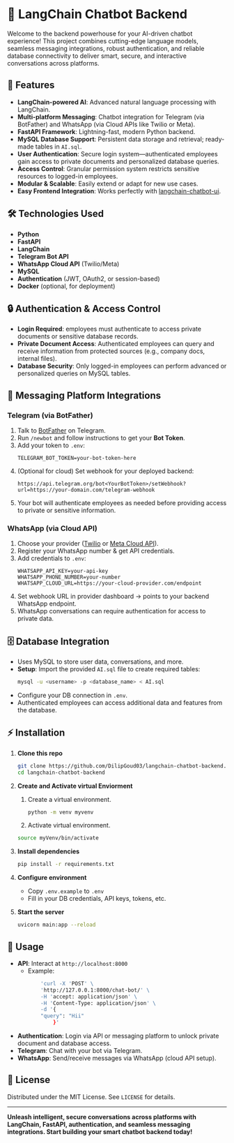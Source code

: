 # 🧠 LangChain Chatbot Backend

Welcome to the backend powerhouse for your AI-driven chatbot experience! This project combines cutting-edge language models, seamless messaging integrations, robust authentication, and reliable database connectivity to deliver smart, secure, and interactive conversations across platforms.

## 🚀 Features

- **LangChain-powered AI**: Advanced natural language processing with LangChain.
- **Multi-platform Messaging**: Chatbot integration for Telegram (via BotFather) and WhatsApp (via Cloud APIs like Twilio or Meta).
- **FastAPI Framework**: Lightning-fast, modern Python backend.
- **MySQL Database Support**: Persistent data storage and retrieval; ready-made tables in `AI.sql`.
- **User Authentication**: Secure login system—authenticated employees gain access to private documents and personalized database queries.
- **Access Control**: Granular permission system restricts sensitive resources to logged-in employees.
- **Modular & Scalable**: Easily extend or adapt for new use cases.
- **Easy Frontend Integration**: Works perfectly with [langchain-chatbot-ui](https://github.com/DilipGoud03/langchain-chatbot-ui).

## 🛠 Technologies Used

- **Python**
- **FastAPI**
- **LangChain**
- **Telegram Bot API**
- **WhatsApp Cloud API** (Twilio/Meta)
- **MySQL**
- **Authentication** (JWT, OAuth2, or session-based)
- **Docker** (optional, for deployment)

## 🔒 Authentication & Access Control

- **Login Required**: employees must authenticate to access private documents or sensitive database records.
- **Private Document Access**: Authenticated employees can query and receive information from protected sources (e.g., company docs, internal files).
- **Database Security**: Only logged-in employees can perform advanced or personalized queries on MySQL tables.

## 📱 Messaging Platform Integrations

### Telegram (via BotFather)

1. Talk to [BotFather](https://t.me/botfather) on Telegram.
2. Run `/newbot` and follow instructions to get your **Bot Token**.
3. Add your token to `.env`:
   ```
   TELEGRAM_BOT_TOKEN=your-bot-token-here
   ```
4. (Optional for cloud) Set webhook for your deployed backend:
   ```
   https://api.telegram.org/bot<YourBotToken>/setWebhook?url=https://your-domain.com/telegram-webhook
   ```
5. Your bot will authenticate employees as needed before providing access to private or sensitive information.

### WhatsApp (via Cloud API)

1. Choose your provider ([Twilio](https://www.twilio.com/whatsapp) or [Meta Cloud API](https://developers.facebook.com/docs/whatsapp/cloud-api/)).
2. Register your WhatsApp number & get API credentials.
3. Add credentials to `.env`:
   ```
   WHATSAPP_API_KEY=your-api-key
   WHATSAPP_PHONE_NUMBER=your-number
   WHATSAPP_CLOUD_URL=https://your-cloud-provider.com/endpoint
   ```
4. Set webhook URL in provider dashboard → points to your backend WhatsApp endpoint.
5. WhatsApp conversations can require authentication for access to private data.

## 🗄 Database Integration

- Uses MySQL to store user data, conversations, and more.
- **Setup**: Import the provided `AI.sql` file to create required tables:
  ```bash
  mysql -u <username> -p <database_name> < AI.sql
  ```
- Configure your DB connection in `.env`.
- Authenticated employees can access additional data and features from the database.

## ⚡ Installation

1. **Clone this repo**

   ```bash
   git clone https://github.com/DilipGoud03/langchain-chatbot-backend.git
   cd langchain-chatbot-backend
   ```
   
2. **Create and Activate virtual Enviorment**

   1. Create a virtual environment.

      ```bash
      python -m venv myvenv
      ```

   2. Activate virtual environment.

   ```bash
   source myVenv/bin/activate
   ```
2. **Install dependencies**

      ```bash
      pip install -r requirements.txt
      ```

3. **Configure environment**

   - Copy `.env.example` to `.env`
   - Fill in your DB credentials, API keys, tokens, etc.

4. **Start the server**
   ```bash
   uvicorn main:app --reload
   ```

## 💬 Usage

- **API**: Interact at `http://localhost:8000`
  - Example:
    ```bash
        'curl -X 'POST' \
        'http://127.0.0.1:8000/chat-bot/' \
        -H 'accept: application/json' \
        -H 'Content-Type: application/json' \
        -d '{
        "query": "Hii"
            }'
    ```
- **Authentication**: Login via API or messaging platform to unlock private document and database access.
- **Telegram**: Chat with your bot via Telegram.
- **WhatsApp**: Send/receive messages via WhatsApp (cloud API setup).

## 📄 License

Distributed under the MIT License. See `LICENSE` for details.

---

**Unleash intelligent, secure conversations across platforms with LangChain, FastAPI, authentication, and seamless messaging integrations. Start building your smart chatbot backend today!**
